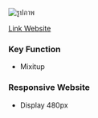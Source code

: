 

![รูปภาพ](/LandingPage.png)

[Link Website](https://ebpaint.netlify.app/)

### Key Function
-   Mixitup


### Responsive Website
-   Display 480px